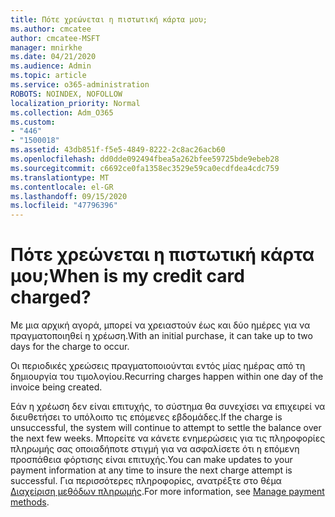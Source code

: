 ```yaml
---
title: Πότε χρεώνεται η πιστωτική κάρτα μου;
ms.author: cmcatee
author: cmcatee-MSFT
manager: mnirkhe
ms.date: 04/21/2020
ms.audience: Admin
ms.topic: article
ms.service: o365-administration
ROBOTS: NOINDEX, NOFOLLOW
localization_priority: Normal
ms.collection: Adm_O365
ms.custom:
- "446"
- "1500018"
ms.assetid: 43db851f-f5e5-4849-8222-2c8ac26acb60
ms.openlocfilehash: dd0dde092494fbea5a262bfee59725bde9ebeb28
ms.sourcegitcommit: c6692ce0fa1358ec3529e59ca0ecdfdea4cdc759
ms.translationtype: MT
ms.contentlocale: el-GR
ms.lasthandoff: 09/15/2020
ms.locfileid: "47796396"
---
```

# <a name="when-is-my-credit-card-charged"></a><span data-ttu-id="3f647-102">Πότε χρεώνεται η πιστωτική κάρτα μου;</span><span class="sxs-lookup"><span data-stu-id="3f647-102">When is my credit card charged?</span></span>

<span data-ttu-id="3f647-103">Με μια αρχική αγορά, μπορεί να χρειαστούν έως και δύο ημέρες για να πραγματοποιηθεί η χρέωση.</span><span class="sxs-lookup"><span data-stu-id="3f647-103">With an initial purchase, it can take up to two days for the charge to occur.</span></span>
  
<span data-ttu-id="3f647-104">Οι περιοδικές χρεώσεις πραγματοποιούνται εντός μίας ημέρας από τη δημιουργία του τιμολογίου.</span><span class="sxs-lookup"><span data-stu-id="3f647-104">Recurring charges happen within one day of the invoice being created.</span></span>
  
<span data-ttu-id="3f647-105">Εάν η χρέωση δεν είναι επιτυχής, το σύστημα θα συνεχίσει να επιχειρεί να διευθετήσει το υπόλοιπο τις επόμενες εβδομάδες.</span><span class="sxs-lookup"><span data-stu-id="3f647-105">If the charge is unsuccessful, the system will continue to attempt to settle the balance over the next few weeks.</span></span> <span data-ttu-id="3f647-106">Μπορείτε να κάνετε ενημερώσεις για τις πληροφορίες πληρωμής σας οποιαδήποτε στιγμή για να ασφαλίσετε ότι η επόμενη προσπάθεια φόρτισης είναι επιτυχής.</span><span class="sxs-lookup"><span data-stu-id="3f647-106">You can make updates to your payment information at any time to insure the next charge attempt is successful.</span></span> <span data-ttu-id="3f647-107">Για περισσότερες πληροφορίες, ανατρέξτε στο θέμα [Διαχείριση μεθόδων πληρωμής](https://docs.microsoft.com/microsoft-365/commerce/billing-and-payments/manage-payment-methods).</span><span class="sxs-lookup"><span data-stu-id="3f647-107">For more information, see [Manage payment methods](https://docs.microsoft.com/microsoft-365/commerce/billing-and-payments/manage-payment-methods).</span></span>